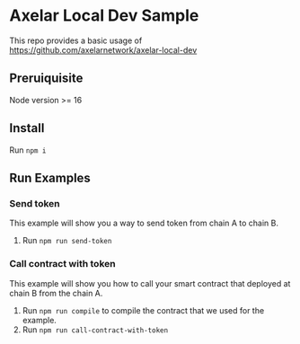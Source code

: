 # Axelar Local Dev Sample

This repo provides a basic usage of https://github.com/axelarnetwork/axelar-local-dev

## Preruiquisite

Node version >= 16

## Install

Run `npm i`

## Run Examples

### Send token

This example will show you a way to send token from chain A to chain B.

1. Run `npm run send-token`

### Call contract with token

This example will show you how to call your smart contract that deployed at chain B from the chain A.

1. Run `npm run compile` to compile the contract that we used for the example.
2. Run `npm run call-contract-with-token`
